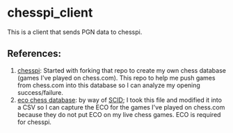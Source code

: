 # chesspi_client
This is a client that sends PGN data to chesspi.

## References:
1. [chesspi](https://github.com/prateeksan/chesspi): Started with forking that repo to create my own chess database (games I've played on chess.com). This repo to help me push games from chess.com into this database so I can analyze my opening success/failure.
2. [eco chess database](https://github.com/NCarson/pg-eco): by way of [SCID](http://scid.sourceforge.net/); I took this file and modified it into a CSV so I can capture the ECO for the games I've played on chess.com because they do not put ECO on my live chess games. ECO is required for chesspi.
